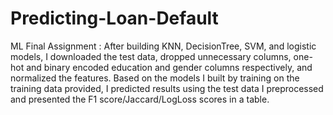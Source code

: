 # Predicting-Loan-Default
ML Final Assignment : After building KNN, DecisionTree, SVM, and logistic models, I downloaded the test data, dropped unnecessary columns, one-hot and binary encoded education and gender columns respectively, and normalized the features. Based on the models I built by training on the training data provided, I predicted results using the test data I preprocessed and presented the F1 score/Jaccard/LogLoss scores in a table.
